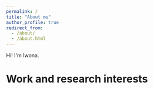 ```yaml
---
permalink: /
title: "About me"
author_profile: true
redirect_from: 
  - /about/
  - /about.html
---
```



Hi! I'm Iwona.


Work and research interests
======

